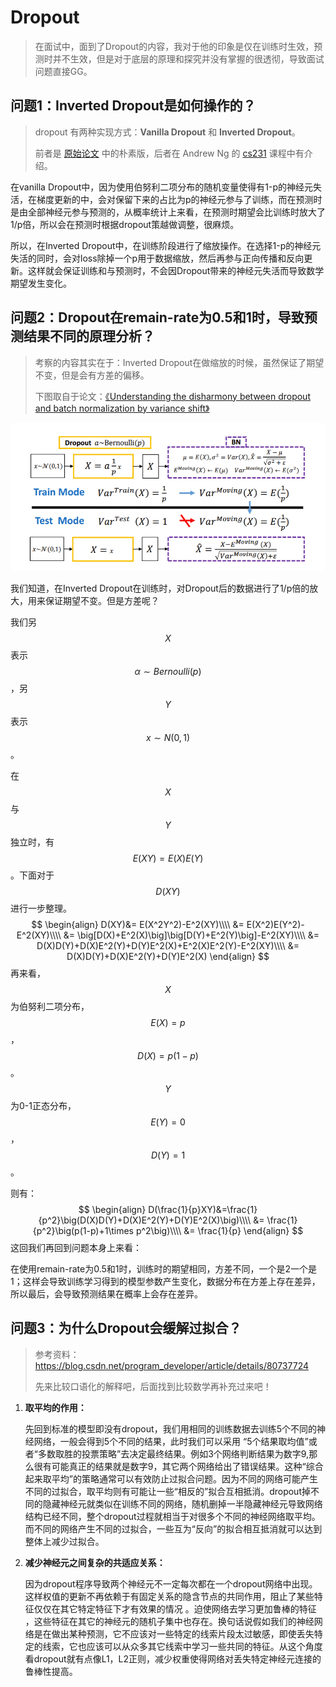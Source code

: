 # Dropout

> 在面试中，面到了Dropout的内容，我对于他的印象是仅在训练时生效，预测时并不生效，但是对于底层的原理和探究并没有掌握的很透彻，导致面试问题直接GG。

## 问题1：Inverted Dropout是如何操作的？

> dropout 有两种实现方式：**Vanilla Dropout** 和 **Inverted Dropout**。
>
> 前者是 [原始论文](https://link.zhihu.com/?target=http%3A//www.cs.toronto.edu/~rsalakhu/papers/srivastava14a.pdf) 中的朴素版，后者在 Andrew Ng 的 [cs231](https://link.zhihu.com/?target=http%3A//cs231n.github.io/neural-networks-2/%23init) 课程中有介绍。

在vanilla Dropout中，因为使用伯努利二项分布的随机变量使得有1-p的神经元失活，在梯度更新的中，会对保留下来的占比为p的神经元参与了训练，而在预测时是由全部神经元参与预测的，从概率统计上来看，在预测时期望会比训练时放大了1/p倍，所以会在预测时根据dropout策越做调整，很麻烦。

所以，在Inverted Dropout中，在训练阶段进行了缩放操作。在选择1-p的神经元失活的同时，会对loss除掉一个p用于数据缩放，然后再参与正向传播和反向更新。这样就会保证训练和与预测时，不会因Dropout带来的神经元失活而导致数学期望发生变化。

## 问题2：Dropout在remain-rate为0.5和1时，导致预测结果不同的原理分析？

> 考察的内容其实在于：Inverted Dropout在做缩放的时候，虽然保证了期望不变，但是会有方差的偏移。
>
> 下图取自于论文：[《Understanding the disharmony between dropout and batch normalization by variance shift》](http://openaccess.thecvf.com/content_CVPR_2019/papers/Li_Understanding_the_Disharmony_Between_Dropout_and_Batch_Normalization_by_Variance_CVPR_2019_paper.pdf)

![](https://raw.githubusercontent.com/anxiang1836/FigureBed/master/img/20200322233622.png)

我们知道，在Inverted Dropout在训练时，对Dropout后的数据进行了1/p倍的放大，用来保证期望不变。但是方差呢？

我们另$$X$$表示$$\alpha \sim Bernoulli(p)$$，另$$Y$$表示$$x \sim N(0,1)$$。

在$$X$$与$$Y$$独立时，有$$E(XY)=E(X)E(Y)$$。下面对于$$D(XY)$$进行一步整理。
$$
\begin{align}
D(XY)&= E(X^2Y^2)-E^2(XY)\\\\
		 &= E(X^2)E(Y^2)-E^2(XY)\\\\
		 &= \big[D(X)+E^2(X)\big]\big[D(Y)+E^2(Y)\big]-E^2(XY)\\\\
		 &= D(X)D(Y)+D(X)E^2(Y)+D(Y)E^2(X)+E^2(X)E^2(Y)-E^2(XY)\\\\
		 &= D(X)D(Y)+D(X)E^2(Y)+D(Y)E^2(X)
\end{align}
$$
再来看，$$X$$为伯努利二项分布，$$E(X)=p$$，$$D(X)=p(1-p)$$。$$Y$$为0-1正态分布，$$E(Y)=0$$，$$D(Y)=1$$。

则有：
$$
\begin{align}
D(\frac{1}{p}XY)&=\frac{1}{p^2}\big(D(X)D(Y)+D(X)E^2(Y)+D(Y)E^2(X)\big)\\\\
			&= \frac{1}{p^2}\big(p(1-p)+1\times p^2\big)\\\\
			&= \frac{1}{p}
\end{align}
$$
这回我们再回到问题本身上来看：

在使用remain-rate为0.5和1时，训练时的期望相同，方差不同，一个是2一个是1；这样会导致训练学习得到的模型参数产生变化，数据分布在方差上存在差异，所以最后，会导致预测结果在概率上会存在差异。

## 问题3：为什么Dropout会缓解过拟合？

> 参考资料：https://blog.csdn.net/program_developer/article/details/80737724
>
> 先来比较口语化的解释吧，后面找到比较数学再补充过来吧！

1. **取平均的作用：** 

   先回到标准的模型即没有dropout，我们用相同的训练数据去训练5个不同的神经网络，一般会得到5个不同的结果，此时我们可以采用 “5个结果取均值”或者“多数取胜的投票策略”去决定最终结果。例如3个网络判断结果为数字9,那么很有可能真正的结果就是数字9，其它两个网络给出了错误结果。这种“综合起来取平均”的策略通常可以有效防止过拟合问题。因为不同的网络可能产生不同的过拟合，取平均则有可能让一些“相反的”拟合互相抵消。dropout掉不同的隐藏神经元就类似在训练不同的网络，随机删掉一半隐藏神经元导致网络结构已经不同，整个dropout过程就相当于对很多个不同的神经网络取平均。而不同的网络产生不同的过拟合，一些互为“反向”的拟合相互抵消就可以达到整体上减少过拟合。

2. **减少神经元之间复杂的共适应关系：**

    因为dropout程序导致两个神经元不一定每次都在一个dropout网络中出现。这样权值的更新不再依赖于有固定关系的隐含节点的共同作用，阻止了某些特征仅仅在其它特定特征下才有效果的情况 。迫使网络去学习更加鲁棒的特征 ，这些特征在其它的神经元的随机子集中也存在。换句话说假如我们的神经网络是在做出某种预测，它不应该对一些特定的线索片段太过敏感，即使丢失特定的线索，它也应该可以从众多其它线索中学习一些共同的特征。从这个角度看dropout就有点像L1，L2正则，减少权重使得网络对丢失特定神经元连接的鲁棒性提高。